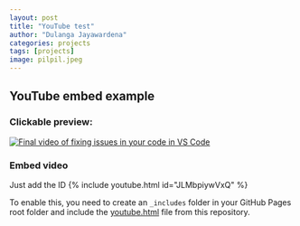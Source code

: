 ```yaml
---
layout: post
title: "YouTube test"
author: "Dulanga Jayawardena"
categories: projects
tags: [projects]
image: pilpil.jpeg
---
```


## YouTube embed example

### Clickable preview:

[![Final video of fixing issues in your code in VS Code](https://img.youtube.com/vi/JLMbpiywVxQ/maxresdefault.jpg)](https://www.youtube.com/watch?v=JLMbpiywVxQ)

### Embed video
Just add the ID
{% include youtube.html id="JLMbpiywVxQ" %}  

To enable this, you need to create an `_includes` folder in your GitHub Pages root folder and include the [youtube.html](youtube.html) file from this repository.